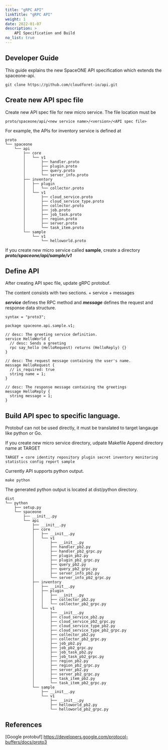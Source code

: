 ```yaml
---
title: "gRPC API"
linkTitle: "gRPC API"
weight: 1
date: 2022-01-07
description: >
    API Specification and Build
no_list: true
---
```


## Developer Guide

This guide explains the new SpaceONE API specification which extends the spaceone-api.

~~~
git clone https://github.com/cloudforet-io/api.git
~~~

## Create new API spec file

Create new API spec file for new micro service. The file location must be

~~~
proto/spaceone/api/<new service name>/<version>/<API spec file>
~~~

For example, the APIs for inventory service is defined at

~~~
proto
└── spaceone
    └── api
        ├── core
        │   └── v1
        │       ├── handler.proto
        │       ├── plugin.proto
        │       ├── query.proto
        │       └── server_info.proto
        ├── inventory
        │   ├── plugin
        │   │   └── collector.proto
        │   └── v1
        │       ├── cloud_service.proto
        │       ├── cloud_service_type.proto
        │       ├── collector.proto
        │       ├── job.proto
        │       ├── job_task.proto
        │       ├── region.proto
        │       ├── server.proto
        │       └── task_item.proto
        └── sample
            └── v1
                └── helloworld.proto
~~~

If you create new micro service called **sample**, create a directory ***proto/spaceone/api/sample/v1***

## Define API

After creating API spec file, update gRPC protobuf.

The content consists with two sections. + service + messages

***service*** defines the RPC method and ***message*** defines the request and response data structure.

~~~
syntax = "proto3";

package spaceone.api.sample.v1;

// desc: The greeting service definition.
service HelloWorld {
  // desc: Sends a greeting
  rpc say_hello (HelloRequest) returns (HelloReply) {}
}

// desc: The request message containing the user's name.
message HelloRequest {
  // is_required: true
  string name = 1;
}

// desc: The response message containing the greetings
message HelloReply {
  string message = 1;
}
~~~

## Build API spec to specific language.

Protobuf can not be used directly, it must be translated to target langauge like python or Go.

If you create new micro service directory, udpate Makefile Append directory name at TARGET

~~~
TARGET = core identity repository plugin secret inventory monitoring statistics config report sample
~~~

Currently API supports python output.

~~~
make python
~~~

The generated python output is located at dist/python directory.

~~~
dist
└── python
    ├── setup.py
    └── spaceone
        ├── __init__.py
        └── api
            ├── __init__.py
            ├── core
            │   ├── __init__.py
            │   └── v1
            │       ├── __init__.py
            │       ├── handler_pb2.py
            │       ├── handler_pb2_grpc.py
            │       ├── plugin_pb2.py
            │       ├── plugin_pb2_grpc.py
            │       ├── query_pb2.py
            │       ├── query_pb2_grpc.py
            │       ├── server_info_pb2.py
            │       └── server_info_pb2_grpc.py
            ├── inventory
            │   ├── __init__.py
            │   ├── plugin
            │   │   ├── __init__.py
            │   │   ├── collector_pb2.py
            │   │   └── collector_pb2_grpc.py
            │   └── v1
            │       ├── __init__.py
            │       ├── cloud_service_pb2.py
            │       ├── cloud_service_pb2_grpc.py
            │       ├── cloud_service_type_pb2.py
            │       ├── cloud_service_type_pb2_grpc.py
            │       ├── collector_pb2.py
            │       ├── collector_pb2_grpc.py
            │       ├── job_pb2.py
            │       ├── job_pb2_grpc.py
            │       ├── job_task_pb2.py
            │       ├── job_task_pb2_grpc.py
            │       ├── region_pb2.py
            │       ├── region_pb2_grpc.py
            │       ├── server_pb2.py
            │       ├── server_pb2_grpc.py
            │       ├── task_item_pb2.py
            │       └── task_item_pb2_grpc.py
            └── sample
                ├── __init__.py
                └── v1
                    ├── __init__.py
                    ├── helloworld_pb2.py
                    └── helloworld_pb2_grpc.py
~~~

## References

[Google protobuf] https://developers.google.com/protocol-buffers/docs/proto3

